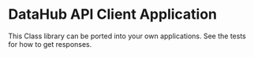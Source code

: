 # DataHub API Client Application

This Class library can be ported into your own applications. See the tests for how to get responses.

